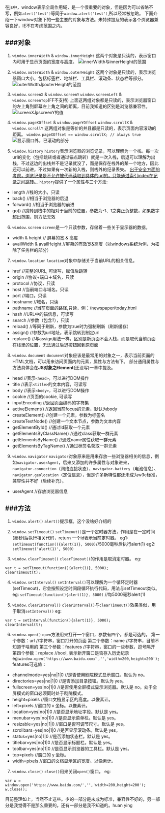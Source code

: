 在js中，window表示全局作用域，是一个很重要的对象，但是因为可以省略不写，例如`alert('test')`等同于`window.alert('test')`,所以经常被忽略。
下面介绍一下window对象下的一些主要的对象与方法。未特殊提及的表示各个浏览器兼容良好，IE不在考虑范围之内。

###对象
---
1. `window.innerWidth` & `window.innerHeight`
这两个对象是只读的，表示窗口内可用于显示页面的宽度与高度。
![innerWidth与innerHeight的范围](http://upload-images.jianshu.io/upload_images/1748822-72c6728a34e7927e.png?imageMogr2/auto-orient/strip%7CimageView2/2/w/1240)

2. `window.outerWidth` & `window.outerHeight`
这两个对象是只读的，表示浏览器窗口大小，包括标签栏、地址栏、工具栏、滚动条、状态栏等部分。
![outerWidth与outerHeight的范围](http://upload-images.jianshu.io/upload_images/1748822-ca97ed810491103d.png?imageMogr2/auto-orient/strip%7CimageView2/2/w/1240)

3. `window.screenX` & `window.screenY`
`window.screenLeft` & `window.screenTop`(FF不支持)
上面这两组对象都是只读的，表示浏览器窗口的左上角到屏幕左上角之间的距离，目前我知道的区别是浏览器兼容性。
![screenX与screenY的值](http://upload-images.jianshu.io/upload_images/1748822-239a0b18a54f5acd.png?imageMogr2/auto-orient/strip%7CimageView2/2/w/1240)

4. `window.pageXOffset` & `window.pageYOffset`
`window.scrollX` & `window.scrollY`
这两组对象是等价的并且都是只读的，表示页面内容滚动的距离。
`window.pageXOffset == window.scrollX; // always true`
![显示窗口外，已滚动的部分](http://upload-images.jianshu.io/upload_images/1748822-f2a10df50837e832.png?imageMogr2/auto-orient/strip%7CimageView2/2/w/1240)

5. `window.history`
`history`表示浏览器的浏览记录，可以理解为一个栈。每一次url的变化（包括跳转或者通过锚点跳转）就是一次入栈，后退可以理解为出栈，不过这边的出栈并不是记录就没了，而是保存在栈外的某一个地方，因此还可以前进，不过如果有一次新的入栈，则栈外的纪录丢失。
[出于安全方面的考虑，浏览记录是不允许被代码读取到具体的url的，只能通过索引index在记录之间跳转。](https://developer.mozilla.org/en-US/docs/Web/API/Window/history)
`history`提供了一个属性与三个方法:
 - length //栈的大小，只读
 - back()  //相当于浏览器的后退
 - forward() //相当于浏览器的前进
 - go() //跳转到栈中的相对于当前的位置，参数为-1、1之类正负整数，如果数字超出范围，则方法无效

6. `window.screen`
`screen`是一个只读参数，存储着一些关于显示器的数据。
 - width & height // 屏幕的宽 & 高度
 - availWidth & availHeight //屏幕的有效宽&高度（以windows系统为例，为扣除了任务栏的部分）

7. `window.location`
`location`对象中存储关于当前URL的相关信息。
 - href //完整的URL, 可读写，赋值后跳转
 - origin //协议+端口＋域名，只读
 - protocol //协议，只读
 - host //当前端口与域名，只读
 - port //端口，只读
 - hostname //域名，只读
 - pathname //当前页面的路径,只读，例：/newspaper/today.html
 - hash //URL中的锚信息，可读写
 - search //参数（包含?），只读
 - reload() //等同于刷新，参数为true时为强制刷新（刷新缓存）
 - assign() //参数为url地址，表示跳转到制定url
 - replace() //与assign用法一样，区别是新页面不会入栈，而是取代当前页面在栈里的位置，无法通过后退按钮回到原页面

8. `window.document`
`document`对象应该是最常用的对象之一，表示当前页面的HTML文档，可以用来访问页面内的元素，属性与方法有下。
部分通用属性与方法具体会在**JS对象之Element**(还没写)一章中提及。
 - head //表示`<head>`，可以进行DOM操作
 - title //表示`<title>`的文本内容，可读写
 - body //表示`<body>`，可以进行DOM操作
 - cookie //页面的cookie, 可读写
 - inputEncoding //返回页面编码的字符集
 - activeElement() //返回当前focus的元素，默认为body
 - createElement() //创建一个元素，参数为标签名
 - createTextNode() //创建一个文本节点，参数为文本内容
 - getElementById() //通过Id获取一个元素
 - getElementsByClassName() //通过class获取一群元素
 - getElementsByName() //通过name属性获取一群元素
 - getElementsByTagName() //通过标签名获取一群元素

9. `window.navigator`
`navigator`对象原来是用来存放一些浏览器相关的信息，例如`navigator.userAgent`，后来又添加的许多属性与对象进来，`navigator.connection`（网络连接状态）、`navigator.battery`（电池信息）、`navigator.geolocation`（定位信息），但是许多新特性都还未成为w3c标准，兼容性并不好（后续补充）。
 - userAgent //存放浏览器信息


###方法
---
1. `window.alert()`
`alert()`提示框，这个没啥好介绍的

2. `window.setTimeout()`
`setTimeout()`是一个定时器方法，作用是在一定时间(毫秒)后执行相关代码，return 一个id表示当前定时器。
eg1: `setTimeout(function(){alert(1)}, 5000)`//5000毫秒后执行alert(1)
eg2: `setTimeout('alert(1)', 5000)`

3. `window.clearTimeout()`
`clearTimeout()`的作用是取消定时器。
eg: 
```
var t = setTimeout(function(){alert(1)}, 5000);
clearTimeout(t);
```

4. `window.setInterval()`
`setInterval()`可以理解为一个循环定时器(setTimeout)，它会按照设定时间段循环执行代码，用法与setTimeout类似。
eg: `setTimeout(function(){alert(1)}, 5000)` //每5000毫秒alert(1)

5. `window.clearInterval()`
`clearInterval()`与`clearTimeout()`效果类似，用于取消`setInterval()`
eg: 
```
var t = setInterval(function(){alert(1)}, 5000);
clearInterval(t);
```

6. `window.open()`
`open`方法用来打开一个窗口，参数有四个，都是可选的。
第一个参数：url  //字符串，窗口打开的页面
第二个参数：name  //字符串，目前不知道干啥用的
第三个参数：features //字符串，窗口的一些参数，逗号隔开
第四个参数：replace //bool, 表示新开窗口是否存入历史纪录
eg:`window.open('https://www.baidu.com/','','width=200,height=200');`
features可选值：
 - channelmode=yes|no|1|0   //是否使用剧院模式显示窗口。默认为 no。
 - directories=yes|no|1|0	 //是否添加目录按钮。默认为 yes。
 - fullscreen=yes|no|1|0	 //是否使用全屏模式显示浏览器。默认是 no。处于全屏模式的窗口必须同时处于剧院模式。
 - height=pixels	 //窗口文档显示区的高度。以像素计。
 - left=pixels	 //窗口的 x 坐标。以像素计。
 - location=yes|no|1|0	 //是否显示地址字段。默认是 yes。
 - menubar=yes|no|1|0	 //是否显示菜单栏。默认是 yes。
 - resizable=yes|no|1|0	 //窗口是否可调节尺寸。默认是 yes。
 - scrollbars=yes|no|1|0	 //是否显示滚动条。默认是 yes。
 - status=yes|no|1|0	 //是否添加状态栏。默认是 yes。
 - titlebar=yes|no|1|0	 //是否显示标题栏。默认是 yes。
 - toolbar=yes|no|1|0	 //是否显示浏览器的工具栏。默认是 yes。
 - top=pixels	 //窗口的 y 坐标。
 - width=pixels  //窗口的文档显示区的宽度。以像素计。
7. `window.close()`
`close()`用来关闭`open()`窗口。
eg:
```
var w = window.open('https://www.baidu.com/','','width=200,height=200');
w.close();
```

目前整理如上，当然不止这些。少的一部分是未成为标准，兼容性不好的，另一部分是我觉得不是那么重要的，还有一部分是我不知道的。huan ying
